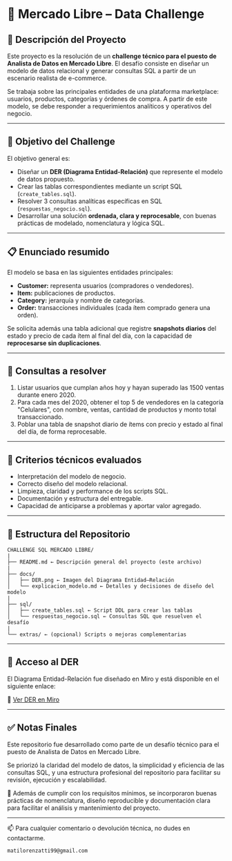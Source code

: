 # 🛒 Mercado Libre – Data Challenge

## 📌 Descripción del Proyecto

Este proyecto es la resolución de un **challenge técnico para el puesto de Analista de Datos en Mercado Libre**. El desafío consiste en diseñar un modelo de datos relacional y generar consultas SQL a partir de un escenario realista de e-commerce.

Se trabaja sobre las principales entidades de una plataforma marketplace: usuarios, productos, categorías y órdenes de compra. A partir de este modelo, se debe responder a requerimientos analíticos y operativos del negocio.

---

## 🎯 Objetivo del Challenge

El objetivo general es:

- Diseñar un **DER (Diagrama Entidad-Relación)** que represente el modelo de datos propuesto.
- Crear las tablas correspondientes mediante un script SQL (`create_tables.sql`).
- Resolver 3 consultas analíticas específicas en SQL (`respuestas_negocio.sql`).
- Desarrollar una solución **ordenada, clara y reprocesable**, con buenas prácticas de modelado, nomenclatura y lógica SQL.

---

## 📋 Enunciado resumido

El modelo se basa en las siguientes entidades principales:

- **Customer:** representa usuarios (compradores o vendedores).
- **Item:** publicaciones de productos.
- **Category:** jerarquía y nombre de categorías.
- **Order:** transacciones individuales (cada ítem comprado genera una orden).

Se solicita además una tabla adicional que registre **snapshots diarios** del estado y precio de cada ítem al final del día, con la capacidad de **reprocesarse sin duplicaciones**.

---

## 🧩 Consultas a resolver

1. Listar usuarios que cumplan años hoy y hayan superado las 1500 ventas durante enero 2020.
2. Para cada mes del 2020, obtener el top 5 de vendedores en la categoría "Celulares", con nombre, ventas, cantidad de productos y monto total transaccionado.
3. Poblar una tabla de snapshot diario de ítems con precio y estado al final del día, de forma reprocesable.

---

## 🧠 Criterios técnicos evaluados

- Interpretación del modelo de negocio.
- Correcto diseño del modelo relacional.
- Limpieza, claridad y performance de los scripts SQL.
- Documentación y estructura del entregable.
- Capacidad de anticiparse a problemas y aportar valor agregado.

---

## 📁 Estructura del Repositorio

```text
CHALLENGE SQL MERCADO LIBRE/
|
├── README.md ← Descripción general del proyecto (este archivo)
|
├── docs/
│   ├── DER.png ← Imagen del Diagrama Entidad–Relación
│   └── explicacion_modelo.md ← Detalles y decisiones de diseño del modelo
|
├── sql/
│   ├── create_tables.sql ← Script DDL para crear las tablas
│   └── respuestas_negocio.sql ← Consultas SQL que resuelven el desafío
|
└── extras/ ← (opcional) Scripts o mejoras complementarias
```

---

## 📎 Acceso al DER

El Diagrama Entidad-Relación fue diseñado en Miro y está disponible en el siguiente enlace:

🔗 [Ver DER en Miro](https://miro.com/app/board/uXxxxxx)



---

## ✅ Notas Finales

Este repositorio fue desarrollado como parte de un desafío técnico para el puesto de Analista de Datos en Mercado Libre.

Se priorizó la claridad del modelo de datos, la simplicidad y eficiencia de las consultas SQL, y una estructura profesional del repositorio para facilitar su revisión, ejecución y escalabilidad.

🧠 Además de cumplir con los requisitos mínimos, se incorporaron buenas prácticas de nomenclatura, diseño reproducible y documentación clara para facilitar el análisis y mantenimiento del proyecto.

---

📫 Para cualquier comentario o devolución técnica, no dudes en contactarme.

```text
matilorenzatti99@gmail.com
```
